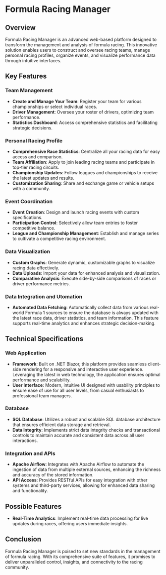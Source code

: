 # Formula Racing Manager

## Overview
Formula Racing Manager is an advanced web-based platform designed to transform the management and analysis of formula racing. This innovative solution enables users to construct and oversee racing teams, manage personal racing profiles, organize events, and visualize performance data through intuitive interfaces.

## Key Features

### Team Management
- **Create and Manage Your Team**: Register your team for various championships or select individual races.
- **Driver Management**: Oversee your roster of drivers, optimizing team performance.
- **Statistics Dashboard**: Access comprehensive statistics and facilitating strategic decisions.

### Personal Racing Profile
- **Comprehensive Race Statistics**: Centralize all your racing data for easy access and comparison.
- **Team Affiliation**: Apply to join leading racing teams and participate in top-tier racing circuits.
- **Championship Updates**: Follow leagues and championships to receive the latest updates and results.
- **Customization Sharing**: Share and exchange game or vehicle setups with a community.

### Event Coordination
- **Event Creation**: Design and launch racing events with custom specifications.
- **Participation Control**: Selectively allow team entries to foster competitive balance.
- **League and Championship Management**: Establish and manage series to cultivate a competitive racing environment.

### Data Visualization
- **Custom Graphs**: Generate dynamic, customizable graphs to visualize racing data effectively.
- **Data Uploads**: Import your data for enhanced analysis and visualization.
- **Comparative Analysis**: Execute side-by-side comparisons of races or driver performance metrics.

### Data Integration and Utomation
- **Automated Data Fetching**: Automatically collect data from various real-world Formula 1 sources to ensure the database is always updated with the latest race data, driver statistics, and team information. This feature supports real-time analytics and enhances strategic decision-making.

## Technical Specifications

### Web Application
- **Framework**: Built on .NET Blazor, this platform provides seamless client-side rendering for a responsive and interactive user experience. Leveraging the latest in web technology, the application ensures optimal performance and scalability.
- **User Interface**: Modern, intuitive UI designed with usability principles to ensure ease of use for all user levels, from casual enthusiasts to professional team managers.

### Database
- **SQL Database**: Utilizes a robust and scalable SQL database architecture that ensures efficient data storage and retrieval.
- **Data Integrity**: Implements strict data integrity checks and transactional controls to maintain accurate and consistent data across all user interactions.

### Integration and APIs
- **Apache Airflow**: Integrates with Apache Airflow to automate the ingestion of data from multiple external sources, enhancing the richness and accuracy of the stored information.
- **API Access**: Provides RESTful APIs for easy integration with other systems and third-party services, allowing for enhanced data sharing and functionality.

## Possible Features
- **Real-Time Analytics**: Implement real-time data processing for live updates during races, offering users immediate insights.

## Conclusion
Formula Racing Manager is poised to set new standards in the management of formula racing. With its comprehensive suite of features, it promises to deliver unparalleled control, insights, and connectivity to the racing community.
